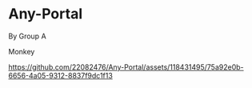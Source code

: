 # Any-Portal

By Group A

Monkey

https://github.com/22082476/Any-Portal/assets/118431495/75a92e0b-6656-4a05-9312-8837f9dc1f13
